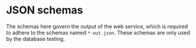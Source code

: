 # JSON schemas

The schemas here govern the output of the web service, which is required to adhere to the schemas named `*-out.json`.  These schemas are only used by the database testing.
